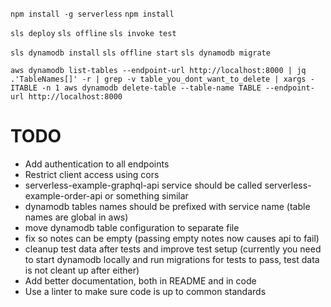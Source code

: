 `npm install -g serverless`
`npm install`

`sls deploy`
`sls offline`
`sls invoke test`

`sls dynamodb install`
`sls offline start`
`sls dynamodb migrate`

`aws dynamodb list-tables --endpoint-url http://localhost:8000 | jq .'TableNames[]' -r | grep -v table_you_dont_want_to_delete | xargs -ITABLE -n 1 aws dynamodb delete-table --table-name TABLE --endpoint-url http://localhost:8000`

# TODO
- Add authentication to all endpoints
- Restrict client access using cors
- serverless-example-graphql-api service should be called serverless-example-order-api or something similar
- dynamodb tables names should be prefixed with service name (table names are global in aws)
- move dynamodb table configuration to separate file
- fix so notes can be empty (passing empty notes now causes api to fail)
- cleanup test data after tests and improve test setup (currently you need to start dynamodb locally and run migrations for tests to pass, test data is not cleant up after either)
- Add better documentation, both in README and in code
- Use a linter to make sure code is up to common standards
